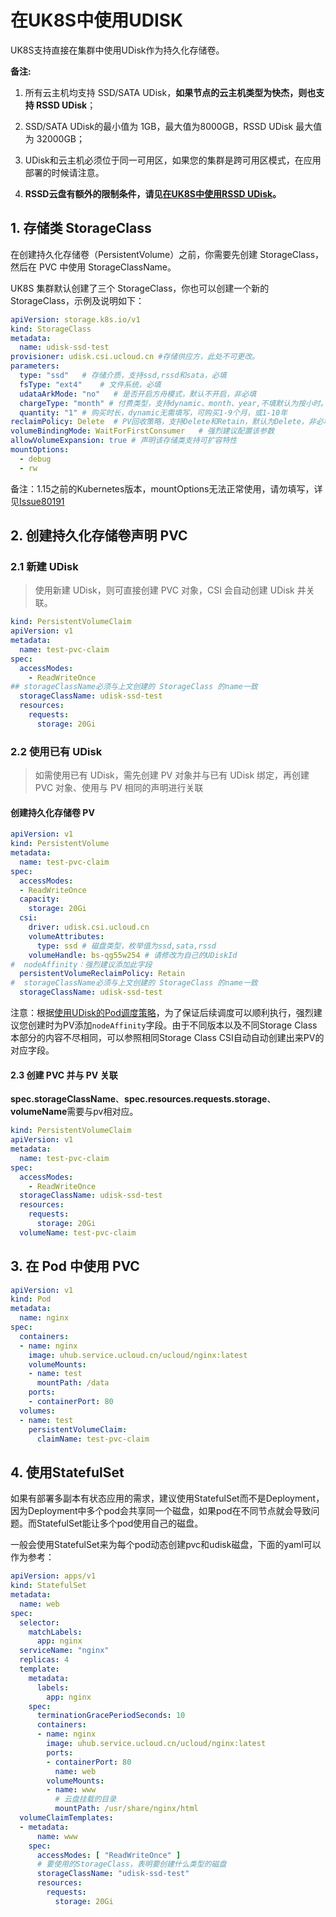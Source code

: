 # 在UK8S中使用UDISK

UK8S支持直接在集群中使用UDisk作为持久化存储卷。

**备注:**

1. 所有云主机均支持 SSD/SATA UDisk，**如果节点的云主机类型为快杰，则也支持 RSSD UDisk**；

2. SSD/SATA UDisk的最小值为 1GB，最大值为8000GB，RSSD UDisk 最大值为 32000GB；

3. UDisk和云主机必须位于同一可用区，如果您的集群是跨可用区模式，在应用部署的时候请注意。

4. **RSSD云盘有额外的限制条件，请见[在UK8S中使用RSSD UDisk](/uk8s/volume/rssdudisk)。**

## 1. 存储类 StorageClass

在创建持久化存储卷（PersistentVolume）之前，你需要先创建 StorageClass，然后在 PVC 中使用 StorageClassName。

UK8S 集群默认创建了三个 StorageClass，你也可以创建一个新的StorageClass，示例及说明如下：

```yaml
apiVersion: storage.k8s.io/v1
kind: StorageClass
metadata:
  name: udisk-ssd-test
provisioner: udisk.csi.ucloud.cn #存储供应方，此处不可更改。
parameters:
  type: "ssd"   # 存储介质，支持ssd,rssd和sata，必填
  fsType: "ext4"    # 文件系统，必填
  udataArkMode: "no"   # 是否开启方舟模式，默认不开启，非必填
  chargeType: "month" # 付费类型，支持dynamic、month、year,不填默认为按小时。
  quantity: "1" # 购买时长，dynamic无需填写，可购买1-9个月，或1-10年
reclaimPolicy: Delete  # PV回收策略，支持Delete和Retain，默认为Delete，非必填
volumeBindingMode: WaitForFirstConsumer   # 强烈建议配置该参数
allowVolumeExpansion: true # 声明该存储类支持可扩容特性
mountOptions:
  - debug
  - rw
```

备注：1.15之前的Kubernetes版本，mountOptions无法正常使用，请勿填写，详见[Issue80191](https://github.com/kubernetes/kubernetes/pull/80191)

## 2. 创建持久化存储卷声明 PVC

### 2.1 新建 UDisk

> 使用新建 UDisk，则可直接创建 PVC 对象，CSI 会自动创建 UDisk 并关联。

```yaml
kind: PersistentVolumeClaim
apiVersion: v1
metadata:
  name: test-pvc-claim
spec:
  accessModes:
    - ReadWriteOnce
## storageClassName必须与上文创建的 StorageClass 的name一致
  storageClassName: udisk-ssd-test
  resources:
    requests:
      storage: 20Gi
```

### 2.2 使用已有 UDisk

> 如需使用已有 UDisk，需先创建 PV 对象并与已有 UDisk 绑定，再创建 PVC 对象、使用与 PV 相同的声明进行关联

#### 创建持久化存储卷 PV

```yaml
apiVersion: v1
kind: PersistentVolume
metadata:
  name: test-pvc-claim
spec:
  accessModes:
  - ReadWriteOnce
  capacity:
    storage: 20Gi
  csi:
    driver: udisk.csi.ucloud.cn
    volumeAttributes:
      type: ssd # 磁盘类型，枚举值为ssd,sata,rssd
    volumeHandle: bs-qg55w254 # 请修改为自己的UDiskId
#  nodeAffinity：强烈建议添加此字段
  persistentVolumeReclaimPolicy: Retain
#  storageClassName必须与上文创建的 StorageClass 的name一致
  storageClassName: udisk-ssd-test
```

注意：根据[使用UDisk的Pod调度策略](/uk8s/troubleshooting/storage#_9-挂载udisk的pod调度问题)，为了保证后续调度可以顺利执行，强烈建议您创建时为PV添加`nodeAffinity`字段。由于不同版本以及不同Storage
Class本部分的内容不尽相同，可以参照相同Storage Class CSI自动自动创建出来PV的对应字段。

#### 2.3 创建 PVC 并与 PV 关联

**spec.storageClassName**、**spec.resources.requests.storage**、**volumeName**需要与pv相对应。

```yaml
kind: PersistentVolumeClaim
apiVersion: v1
metadata:
  name: test-pvc-claim
spec:
  accessModes:
    - ReadWriteOnce
  storageClassName: udisk-ssd-test
  resources:
    requests:
      storage: 20Gi
  volumeName: test-pvc-claim
```

## 3. 在 Pod 中使用 PVC

```yaml
apiVersion: v1
kind: Pod
metadata:
  name: nginx
spec:
  containers:
  - name: nginx
    image: uhub.service.ucloud.cn/ucloud/nginx:latest
    volumeMounts:
    - name: test
      mountPath: /data
    ports:
    - containerPort: 80
  volumes:
  - name: test
    persistentVolumeClaim:
      claimName: test-pvc-claim
```

## 4. 使用StatefulSet

如果有部署多副本有状态应用的需求，建议使用StatefulSet而不是Deployment，因为Deployment中多个pod会共享同一个磁盘，如果pod在不同节点就会导致问题。而StatefulSet能让多个pod使用自己的磁盘。

一般会使用StatefulSet来为每个pod动态创建pvc和udisk磁盘，下面的yaml可以作为参考：

```yaml
apiVersion: apps/v1
kind: StatefulSet
metadata:
  name: web
spec:
  selector:
    matchLabels:
      app: nginx
  serviceName: "nginx"
  replicas: 4
  template:
    metadata:
      labels:
        app: nginx
    spec:
      terminationGracePeriodSeconds: 10
      containers:
      - name: nginx
        image: uhub.service.ucloud.cn/ucloud/nginx:latest
        ports:
        - containerPort: 80
          name: web
        volumeMounts:
        - name: www
          # 云盘挂载的目录
          mountPath: /usr/share/nginx/html
  volumeClaimTemplates:
  - metadata:
      name: www
    spec:
      accessModes: [ "ReadWriteOnce" ]
      # 要使用的StorageClass，表明要创建什么类型的磁盘
      storageClassName: "udisk-ssd-test"
      resources:
        requests:
          storage: 20Gi
```
